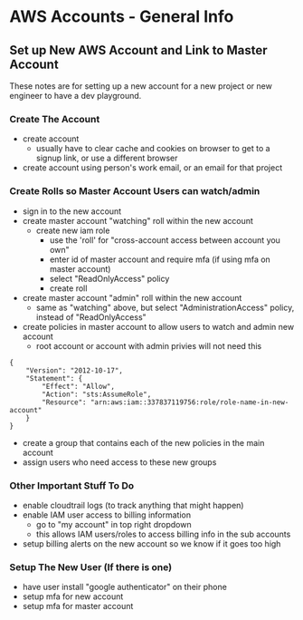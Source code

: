AWS Accounts - General Info
===========================

Set up New AWS Account and Link to Master Account
-------------------------------------------------
These notes are for setting up a new account for a new project or new engineer to have a dev playground.

### Create The Account
- create account
  - usually have to clear cache and cookies on browser to get to a signup link, or use a different browser
- create account using person's work email, or an email for that project

### Create Rolls so Master Account Users can watch/admin
- sign in to the new account
- create master account "watching" roll within the new account
	- create new iam role
	  - use the 'roll' for "cross-account access between account you own"
	  - enter id of master account and require mfa (if using mfa on master account)
	  - select "ReadOnlyAccess" policy
	  - create roll
- create master account "admin" roll within the new account
	- same as "watching" above, but select "AdministrationAccess" policy, instead of "ReadOnlyAccess"
- create policies in master account to allow users to watch and admin new account
	- root account or account with admin privies will not need this

```
{
    "Version": "2012-10-17",
    "Statement": {
        "Effect": "Allow",
        "Action": "sts:AssumeRole",
        "Resource": "arn:aws:iam::337837119756:role/role-name-in-new-account"
    }
}
```

- create a group that contains each of the new policies in the main account
- assign users who need access to these new groups

### Other Important Stuff To Do
- enable cloudtrail logs (to track anything that might happen)
- enable IAM user access to billing information
	- go to "my account" in top right dropdown
	- this allows IAM users/roles to access billing info in the sub accounts
- setup billing alerts on the new account so we know if it goes too high

### Setup The New User (If there is one)
- have user install "google authenticator" on their phone
- setup mfa for new account
- setup mfa for master account
